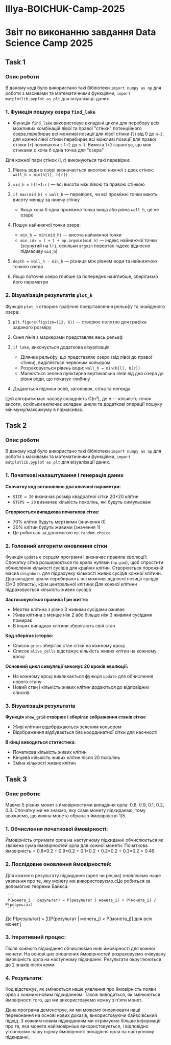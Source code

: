 # Illya-BOICHUK-Camp-2025

# Звіт по виконанню завдання Data Science Camp 2025

## Task 1

### Опис роботи
В даному коді було використано такі бібліотеки `import numpy as np` для роботи з масивами та математичними функціями, `import matplotlib.pyplot as plt` для візуалізації даних

### 1. Функція пошуку озера `find_lake`
- Функція `find_lake` використовує вкладені цикли для перебору всіх можливих комбінацій лівої та правої "стінки" потенційного озера,перебирає всі можливі позиції для лівої стінки (`l`) від 0 до `n-3`, для кожної лівої стінки перебирає всі можливі позиції для правої стінки (`r`) починаючи з `l+2` до `n-1`. Вимога `l+2` гарантує, що між стінками є хоча б одна точка для "озера"

Для кожної пари стінок (l, r) виконуються такі перевірки:
1. Рівень води в озері визначається висотою нижчої з двох стінок: `wall_h = min(h[l], h[r])`

2. `mid_h = h[l+1:r]` — всі висоти між лівою та правою стінкою

3. `if max(mid_h) < wall_h` — перевіряє, чи всі проміжні точки мають висоту меншу за нижчу стінку
      - Якщо хоча б одна проміжна точка вища або рівна `wall_h`, це не озеро

4. Пошук найнижчої точки озера: 
      - `min_h = min(mid_h)` — висота найнижчої точки
      - `min_idx = l + 1 + np.argmin(mid_h)` — індекс найнижчої точки (зсунутий на `l+1`, оскільки `argmin` повертає індекс відносно підмасиву `mid_h`)

5. `depth = wall_h - min_h` — різниця між рівнем води та найнижчою точкою озера

6. Якщо поточне озеро глибше за попереднє найглибше, зберігаємо його параметри

### 2. Візуалізація результатів `plot_h`
Функція `plot_h` створює графічне представлення рельєфу та знайденого озера:

1. `plt.figure(figsize=(12, 6))` — створює полотно для графіка заданого розміру

2. Синя лінія з маркерами представляє весь рельєф

3. `if lake`, виконується додаткова візуалізація:
      - Ділянка рельєфу, що представляє озеро (від лівої до правої стінки), виділяється червоним кольором
      - Розраховується рівень води: `wall_h = min(h[l], h[r])`
      - Малюється зелена пунктирна вертикальна лінія від дна озера до рівня води, що показує глибину

4. Додаються підписи осей, заголовок, сітка та легенда

Цей алгоритм має часову складність O(n³), де n — кількість точок висоти, оскільки включає вкладені цикли та додаткові операції пошуку мінімуму/максимуму в підмасивах.

## Task 2

### Опис роботи
В даному коді було використано такі бібліотеки `import numpy as np` для роботи з масивами та математичними функціями, `import matplotlib.pyplot as plt` для візуалізації даних.

### 1. Початкові налаштування і генерація даних
**Спочатку код встановлює два ключові параметри:**
   - `SIZE = 20` визначає розмір квадратної сітки 20×20 клітин
   - `STEPS = 20` визначає кількість поколінь, які будуть симульовані

**Створюється випадкова початкова сітка:**
   - 70% клітин будуть мертвими (значення 0)
   - 30% клітин будуть живими (значення 1)
   - Це робиться за допомогою `np.random.choice`

### 2. Головний алгоритм оновлення сітки
Функція `update` є серцем програми і визначає правила еволюції:
Спочатку сітка розширюється по краях нулями (`np.pad`), щоб спростити обчислення кількості сусідів для крайніх клітин. Створюється порожній масив `neighbors` для підрахунку кількості живих сусідів кожної клітини. Два вкладені цикли перебирають всі можливі відносні позиції сусідів (3×3 область), крім центральної клітини.Для кожної клітини підраховується кількість живих сусідів

**Застосовуються правила Гри життя:**
   - Мертва клітина з рівно 3 живими сусідами оживає
   - Жива клітина з менше ніж 2 або більше ніж 3 живими сусідами помирає
   - В інших випадках клітини зберігають свій стан

**Код зберігає історію:**
   - Список `grids` зберігає стан сітки на кожному кроці
   - Список `alive_cells` відстежує кількість живих клітин на кожному кроці

**Основний цикл симуляції виконує 20 кроків еволюції:**
   - На кожному кроці викликається функція `update` для обчислення нового стану
   - Новий стан і кількість живих клітин додаються до відповідних списків

### 3. Візуалізація результатів

**Функція `show_grid` створює і зберігає зображення станів сітки:**
   - Живі клітини відображаються зеленим кольором
   - Відображення відбувається без координатної сітки для наочності

**В кінці виводиться статистика:**
   - Початкова кількість живих клітин
   - Кінцева кількість живих клітин після 20 поколінь
   - Зміна кількості живих клітин

## Task 3

### Опис роботи:

Маємо 5 різних монет з ймовірностями випадіння орла: 0.8, 0.9, 0.1, 0.2, 0.3. Спочатку ми не знаємо, яку саме монету підкидаємо, тому вважаємо, що кожна монета обрана з ймовірністю 1/5.

### 1. Обчислення початкової ймовірності:

Ймовірність отримати орла на наступному підкиданні обчислюється як зважена сума ймовірностей орла для кожної монети. Початкова ймовірність = 0.8×0.2 + 0.9×0.2 + 0.1×0.2 + 0.2×0.2 + 0.3×0.2 = 0.46.

### 2. Послідовне оновлення ймовірностей:

Для кожного результату підкидання (орел чи решка) оновлюємо наше уявлення про те, яку монету ми використовуємо.cЦе робиться за допомогою теореми Байєса:

     ```
     P(монета_i | результат) = P(результат | монета_i) × P(монета_i) / P(результат)
     ```

Де P(результат) = ∑[P(результат | монета_j) × P(монета_j)] для всіх монет j

### 3. Ітеративний процес:

Після кожного підкидання обчислюємо нові ймовірності для кожної монети. На основі цих оновлених ймовірностей розраховуємо очікувану ймовірність орла на наступному підкиданні. Результати округлюються до 2 знаків після коми.

### 4. Результати:

Код відстежує, як змінюється наше уявлення про ймовірність появи орла з кожним новим підкиданням. Також виводиться, як змінюються ймовірності того, що ми використовуємо кожну з п'яти монет.

Дана програма демонструє, як ми можемо оновлювати наші переконання на основі нових доказів, використовуючи байєсівський підхід. З кожним новим підкиданням ми отримуємо більше інформації про те, яка монета найімовірніше використовується, і відповідно уточнюємо нашу оцінку ймовірності випадіння орла на наступному підкиданні.